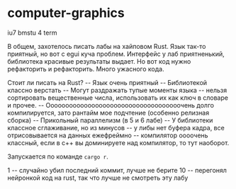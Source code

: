 # computer-graphics
iu7 bmstu 4 term

В общем, захотелось писать лабы на хайповом Rust. Язык так-то приятный, но вот с egui куча проблем.
Интерфейс у лаб приятненький, библиотека красивые результаты выдает. Но вот код нужно рефакторить и рефакторить. Много ужасного кода.

Стоит ли писать на Rust?
-- Язык очень приятный
-- Библиотекой классно верстать
-- Могут раздражать тупые моменты языка -- нельзя сортировать вещественные числа, использовать их как ключ в словаре и прочее.
-- Оооооооооооооооооооооооооооооооооооочень долго компилируется, зато рантайм мое подчтение (особенно релизная сборка)
-- Прикольный параллелизм (в 5 и 6 лабе)
-- У библиотеки классное сглаживание, но из минусов -- у либы нет буфера кадра, все отрисовывается на данных ежефреймно
-- компилятор оооочень классный, если в c++ вы доминируете над компилятор, то тут наоборот.

Запускается по команде ```cargo r```.

1 -- случайно убил последний коммит, лучше не берите
10 -- перегонял нейронкой код на rust, так что лучше не смотреть эту лабу
